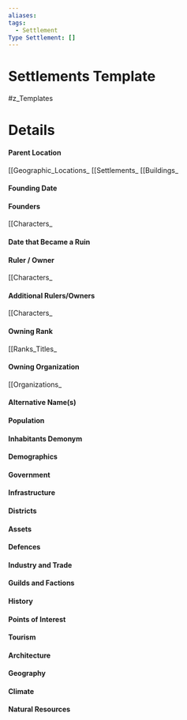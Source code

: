 ```yaml
---
aliases: 
tags:
  - Settlement
Type Settlement: []
---
```

# Settlements Template
#z_Templates 


# Details
#### Parent Location
[[Geographic_Locations_
[[Settlements_
[[Buildings_
#### Founding Date
#### Founders
[[Characters_
#### Date that Became a Ruin
#### Ruler / Owner
[[Characters_
#### Additional Rulers/Owners
[[Characters_
#### Owning Rank
[[Ranks_Titles_
#### Owning Organization
[[Organizations_
#### Alternative Name(s)
#### Population
#### Inhabitants Demonym
#### Demographics
#### Government
#### Infrastructure
#### Districts
#### Assets
#### Defences
#### Industry and Trade
#### Guilds and Factions
#### History
#### Points of Interest
#### Tourism
#### Architecture
#### Geography
#### Climate
#### Natural Resources
